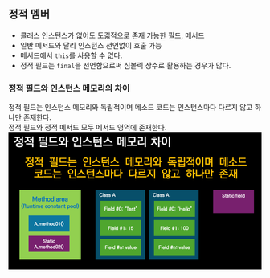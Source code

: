## 정적 멤버

- 클래스 인스턴스가 없어도 도긻적으로 존재 가능한 필드, 메서드
- 일반 메서드와 달리 인스턴스 선언없이 호출 가능
- 메서드에서 `this`를 사용할 수 없다.
- 정적 필드는 `final`을 선언함으로써 심볼릭 상수로 활용하는 경우가 많다.

### 정적 필드와 인스턴스 메모리의 차이

정적 필드는 인스턴스 메모리와 독립적이며 메소드 코드는 인스턴스마다 다르지 않고 하나만 존재한다.  
정적 필드와 정적 메서드 모두 메서드 영역에 존재한다.
![img.png](images/static_field_method.png)

### 